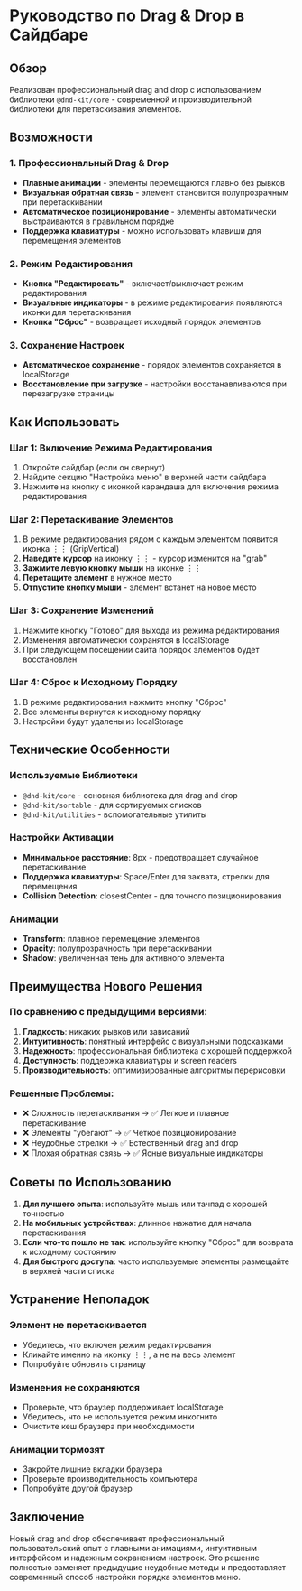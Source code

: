 # Руководство по Drag & Drop в Сайдбаре

## Обзор

Реализован профессиональный drag and drop с использованием библиотеки `@dnd-kit/core` - современной и производительной библиотеки для перетаскивания элементов.

## Возможности

### 1. Профессиональный Drag & Drop
- **Плавные анимации** - элементы перемещаются плавно без рывков
- **Визуальная обратная связь** - элемент становится полупрозрачным при перетаскивании
- **Автоматическое позиционирование** - элементы автоматически выстраиваются в правильном порядке
- **Поддержка клавиатуры** - можно использовать клавиши для перемещения элементов

### 2. Режим Редактирования
- **Кнопка "Редактировать"** - включает/выключает режим редактирования
- **Визуальные индикаторы** - в режиме редактирования появляются иконки для перетаскивания
- **Кнопка "Сброс"** - возвращает исходный порядок элементов

### 3. Сохранение Настроек
- **Автоматическое сохранение** - порядок элементов сохраняется в localStorage
- **Восстановление при загрузке** - настройки восстанавливаются при перезагрузке страницы

## Как Использовать

### Шаг 1: Включение Режима Редактирования
1. Откройте сайдбар (если он свернут)
2. Найдите секцию "Настройка меню" в верхней части сайдбара
3. Нажмите на кнопку с иконкой карандаша для включения режима редактирования

### Шаг 2: Перетаскивание Элементов
1. В режиме редактирования рядом с каждым элементом появится иконка ⋮⋮ (GripVertical)
2. **Наведите курсор** на иконку ⋮⋮ - курсор изменится на "grab"
3. **Зажмите левую кнопку мыши** на иконке ⋮⋮
4. **Перетащите элемент** в нужное место
5. **Отпустите кнопку мыши** - элемент встанет на новое место

### Шаг 3: Сохранение Изменений
1. Нажмите кнопку "Готово" для выхода из режима редактирования
2. Изменения автоматически сохранятся в localStorage
3. При следующем посещении сайта порядок элементов будет восстановлен

### Шаг 4: Сброс к Исходному Порядку
1. В режиме редактирования нажмите кнопку "Сброс"
2. Все элементы вернутся к исходному порядку
3. Настройки будут удалены из localStorage

## Технические Особенности

### Используемые Библиотеки
- `@dnd-kit/core` - основная библиотека для drag and drop
- `@dnd-kit/sortable` - для сортируемых списков
- `@dnd-kit/utilities` - вспомогательные утилиты

### Настройки Активации
- **Минимальное расстояние**: 8px - предотвращает случайное перетаскивание
- **Поддержка клавиатуры**: Space/Enter для захвата, стрелки для перемещения
- **Collision Detection**: closestCenter - для точного позиционирования

### Анимации
- **Transform**: плавное перемещение элементов
- **Opacity**: полупрозрачность при перетаскивании
- **Shadow**: увеличенная тень для активного элемента

## Преимущества Нового Решения

### По сравнению с предыдущими версиями:
1. **Гладкость**: никаких рывков или зависаний
2. **Интуитивность**: понятный интерфейс с визуальными подсказками
3. **Надежность**: профессиональная библиотека с хорошей поддержкой
4. **Доступность**: поддержка клавиатуры и screen readers
5. **Производительность**: оптимизированные алгоритмы перерисовки

### Решенные Проблемы:
- ❌ Сложность перетаскивания → ✅ Легкое и плавное перетаскивание
- ❌ Элементы "убегают" → ✅ Четкое позиционирование
- ❌ Неудобные стрелки → ✅ Естественный drag and drop
- ❌ Плохая обратная связь → ✅ Ясные визуальные индикаторы

## Советы по Использованию

1. **Для лучшего опыта**: используйте мышь или тачпад с хорошей точностью
2. **На мобильных устройствах**: длинное нажатие для начала перетаскивания
3. **Если что-то пошло не так**: используйте кнопку "Сброс" для возврата к исходному состоянию
4. **Для быстрого доступа**: часто используемые элементы размещайте в верхней части списка

## Устранение Неполадок

### Элемент не перетаскивается
- Убедитесь, что включен режим редактирования
- Кликайте именно на иконку ⋮⋮, а не на весь элемент
- Попробуйте обновить страницу

### Изменения не сохраняются
- Проверьте, что браузер поддерживает localStorage
- Убедитесь, что не используется режим инкогнито
- Очистите кеш браузера при необходимости

### Анимации тормозят
- Закройте лишние вкладки браузера
- Проверьте производительность компьютера
- Попробуйте другой браузер

## Заключение

Новый drag and drop обеспечивает профессиональный пользовательский опыт с плавными анимациями, интуитивным интерфейсом и надежным сохранением настроек. Это решение полностью заменяет предыдущие неудобные методы и предоставляет современный способ настройки порядка элементов меню. 